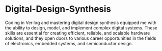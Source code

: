 # Digital-Design-Synthesis
Coding in Verilog and mastering digital design synthesis equipped me with the ability to design, model, and implement complex digital systems. These skills are essential for creating efficient, reliable, and scalable hardware solutions, and they open doors to various career opportunities in the fields of electronics, embedded systems, and semiconductor design.

